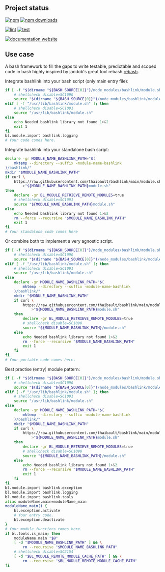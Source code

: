<!-- #!/usr/bin/env markdown
-*- coding: utf-8 -*-
region header
Copyright Torben Sickert (info["~at~"]torben.website) 16.12.2012

License
-------

This library written by Torben Sickert stand under a creative commons naming
3.0 unported license. See https://creativecommons.org/licenses/by/3.0/deed.de
endregion -->

Project status
--------------

[![npm](https://img.shields.io/npm/v/bashlink?color=%23d55e5d&label=npm%20package%20version&logoColor=%23d55e5d&style=for-the-badge)](https://www.npmjs.com/package/bashlink)
[![npm downloads](https://img.shields.io/npm/dy/bashlink.svg?style=for-the-badge)](https://www.npmjs.com/package/bashlink)

[![lint](https://img.shields.io/github/actions/workflow/status/thaibault/bashlink/lint.yaml?label=lint&style=for-the-badge)](https://github.com/thaibault/bashlink/actions/workflows/lint.yaml)
[![test](https://img.shields.io/github/actions/workflow/status/thaibault/bashlink/test.yaml?label=test&style=for-the-badge)](https://github.com/thaibault/bashlink/actions/workflows/test.yaml)

[![documentation website](https://img.shields.io/website-up-down-green-red/https/torben.website/bashlink.svg?label=documentation-website&style=for-the-badge)](https://torben.website/bashlink)

Use case
--------

A bash framework to fill the gaps to write testable, predictable and scoped
code in bash highly inspired by jandob's great tool rebash
[rebash](https://github.com/jandob/rebash).

Integrate bashlink into your bash script (only main entry file):

```bash
if [ -f "$(dirname "${BASH_SOURCE[0]}")/node_modules/bashlink/module.sh" ]; then
    # shellcheck disable=SC1090
    source "$(dirname "${BASH_SOURCE[0]}")/node_modules/bashlink/module.sh"
elif [ -f "/usr/lib/bashlink/module.sh" ]; then
    # shellcheck disable=SC1091
    source "/usr/lib/bashlink/module.sh"
else
    echo Needed bashlink library not found 1>&2
    exit 1
fi
bl.module.import bashlink.logging
# Your code comes here.
```

Integrate bashlink into your standalone bash script:

```bash
declare -gr MODULE_NAME_BASHLINK_PATH="$(
    mktemp --directory --suffix -module-name-bashlink
)/bashlink/"
mkdir "$MODULE_NAME_BASHLINK_PATH"
if curl \
    https://raw.githubusercontent.com/thaibault/bashlink/main/module.sh \
        >"${MODULE_NAME_BASHLINK_PATH}module.sh"
then
    declare -gr BL_MODULE_RETRIEVE_REMOTE_MODULES=true
    # shellcheck disable=SC1091
    source "${MODULE_NAME_BASHLINK_PATH}module.sh"
else
    echo Needed bashlink library not found 1>&2
    rm --force --recursive "$MODULE_NAME_BASHLINK_PATH"
    exit 1
fi
# Your standalone code comes here
```

Or combine both to implement a very agnostic script.

```bash
if [ -f "$(dirname "${BASH_SOURCE[0]}")/node_modules/bashlink/module.sh" ]; then
    # shellcheck disable=SC1090
    source "$(dirname "${BASH_SOURCE[0]}")/node_modules/bashlink/module.sh"
elif [ -f "/usr/lib/bashlink/module.sh" ]; then
    # shellcheck disable=SC1091
    source "/usr/lib/bashlink/module.sh"
else
    declare -gr MODULE_NAME_BASHLINK_PATH="$(
        mktemp --directory --suffix -module-name-bashlink
    )/bashlink/"
    mkdir "$MODULE_NAME_BASHLINK_PATH"
    if curl \
        https://raw.githubusercontent.com/thaibault/bashlink/main/module.sh \
            >"${MODULE_NAME_BASHLINK_PATH}module.sh"
    then
        declare -gr BL_MODULE_RETRIEVE_REMOTE_MODULES=true
        # shellcheck disable=SC1090
        source "${MODULE_NAME_BASHLINK_PATH}/module.sh"
    else
        echo Needed bashlink library not found 1>&2
        rm --force --recursive "$MODULE_NAME_BASHLINK_PATH"
        exit 1
    fi
fi
# Your portable code comes here.
```

Best practise (entry) module pattern:

```bash
if [ -f "$(dirname "${BASH_SOURCE[0]}")/node_modules/bashlink/module.sh" ]; then
    # shellcheck disable=SC1090
    source "$(dirname "${BASH_SOURCE[0]}")/node_modules/bashlink/module.sh"
elif [ -f "/usr/lib/bashlink/module.sh" ]; then
    # shellcheck disable=SC1091
    source "/usr/lib/bashlink/module.sh"
else
    declare -gr MODULE_NAME_BASHLINK_PATH="$(
        mktemp --directory --suffix -module-name-bashlink
    )/bashlink/"
    mkdir "$MODULE_NAME_BASHLINK_PATH"
    if curl \
        https://raw.githubusercontent.com/thaibault/bashlink/main/module.sh \
            >"${MODULE_NAME_BASHLINK_PATH}module.sh"
    then
        declare -gr BL_MODULE_RETRIEVE_REMOTE_MODULES=true
        # shellcheck disable=SC1090
        source "${MODULE_NAME_BASHLINK_PATH}/module.sh"
    else
        echo Needed bashlink library not found 1>&2
        rm --force --recursive "$MODULE_NAME_BASHLINK_PATH"
        exit 1
    fi
fi
bl.module.import bashlink.exception
bl.module.import bashlink.logging
bl.module.import bashlink.tools
alias moduleName.main=moduleName_main
moduleName_main() {
    bl.exception.activate
    # Your entry code.
    bl.exception.deactivate
}
# Your module functions comes here.
if bl.tools.is_main; then
    moduleName.main "$@"
    [ -d "$MODULE_NAME_BASHLINK_PATH" ] && \
        rm --recursive "$MODULE_NAME_BASHLINK_PATH"
    # shellcheck disable=SC2154
    [ -d "$BL_MODULE_REMOTE_MODULE_CACHE_PATH" ] && \
        rm --recursive "$BL_MODULE_REMOTE_MODULE_CACHE_PATH"
fi
```

